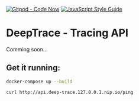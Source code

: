 [![Gitpod - Code Now](https://img.shields.io/badge/Gitpod-code%20now-blue.svg?longCache=true)](https://gitpod.io#https://github.com/deep-trace/tracing-api)
[![JavaScript Style Guide](https://img.shields.io/badge/code_style-standard-brightgreen.svg)](https://standardjs.com)

# DeepTrace - Tracing API

Comming soon...

## Get it running:

```sh
docker-compose up --build
```

```sh
curl http://api.deep-trace.127.0.0.1.nip.io/ping
```
